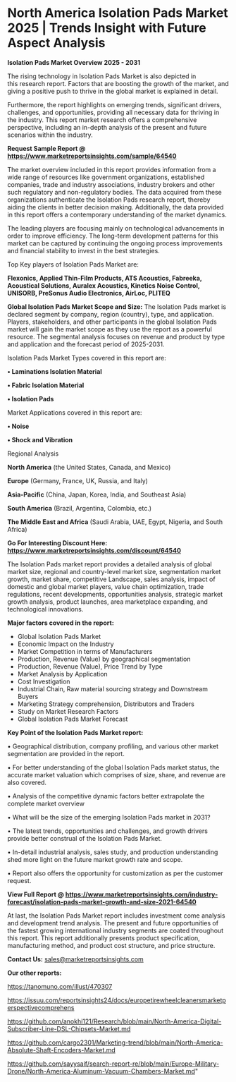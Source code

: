 # North America Isolation Pads Market 2025 | Trends Insight with Future Aspect Analysis

<Strong> Isolation Pads Market Overview 2025 - 2031</strong>

The rising technology in Isolation Pads Market is also depicted in this research report. Factors that are boosting the growth of the market, and giving a positive push to thrive in the global market is explained in detail.

Furthermore, the report highlights on emerging trends, significant drivers, challenges, and opportunities, providing all necessary data for thriving in the industry. This report market research offers a comprehensive perspective, including an in-depth analysis of the present and future scenarios within the industry.

<strong>Request Sample Report @ <a href=https://www.marketreportsinsights.com/sample/64540>https://www.marketreportsinsights.com/sample/64540</a></strong>

The market overview included in this report provides information from a wide range of resources like government organizations, established companies, trade and industry associations, industry brokers and other such regulatory and non-regulatory bodies. The data acquired from these organizations authenticate the Isolation Pads research report, thereby aiding the clients in better decision making. Additionally, the data provided in this report offers a contemporary understanding of the market dynamics.

The leading players are focusing mainly on technological advancements in order to improve efficiency. The long-term development patterns for this market can be captured by continuing the ongoing process improvements and financial stability to invest in the best strategies.

Top Key players of Isolation Pads Market are:

<strong>Flexonics, Applied Thin-Film Products, ATS Acoustics, Fabreeka, Acoustical Solutions, Auralex Acoustics, Kinetics Noise Control, UNISORB, PreSonus Audio Electronics, AirLoc, PLITEQ</strong>

<strong><b>Global Isolation Pads Market Scope and Size:</b></strong>
The Isolation Pads market is declared segment by company, region (country), type, and application. Players, stakeholders, and other participants in the global Isolation Pads market will gain the market scope as they use the report as a powerful resource. The segmental analysis focuses on revenue and product by type and application and the forecast period of 2025-2031.

Isolation Pads Market Types covered in this report are:

<strong>• Laminations Isolation Material

• Fabric Isolation Material

• Isolation Pads</strong>

Market Applications covered in this report are:

<strong>• Noise

• Shock and Vibration</strong> 

Regional Analysis

<strong>North America</strong> (the United States, Canada, and Mexico)

<strong>Europe</strong> (Germany, France, UK, Russia, and Italy)

<strong>Asia-Pacific</strong> (China, Japan, Korea, India, and Southeast Asia)

<strong>South America</strong> (Brazil, Argentina, Colombia, etc.)

<strong>The Middle East and Africa</strong> (Saudi Arabia, UAE, Egypt, Nigeria, and South Africa)

<strong>Go For Interesting Discount Here: <a href=https://www.marketreportsinsights.com/discount/64540>https://www.marketreportsinsights.com/discount/64540</a></strong>

The Isolation Pads market report provides a detailed analysis of global market size, regional and country-level market size, segmentation market growth, market share, competitive Landscape, sales analysis, impact of domestic and global market players, value chain optimization, trade regulations, recent developments, opportunities analysis, strategic market growth analysis, product launches, area marketplace expanding, and technological innovations.

<strong><b>Major factors covered in the report:</b></strong>
<ul>
  <li>Global Isolation Pads Market </li>
  <li>Economic Impact on the Industry</li>
  <li>Market Competition in terms of Manufacturers</li>
  <li>Production, Revenue (Value) by geographical segmentation</li>
  <li>Production, Revenue (Value), Price Trend by Type</li>
  <li>Market Analysis by Application</li>
  <li>Cost Investigation</li>
  <li>Industrial Chain, Raw material sourcing strategy and Downstream Buyers</li>
  <li>Marketing Strategy comprehension, Distributors and Traders</li>
  <li>Study on Market Research Factors</li>
  <li>Global Isolation Pads Market Forecast</li>
</ul>

<strong><b>Key Point of the Isolation Pads Market report:</b></strong>

• Geographical distribution, company profiling, and various other market segmentation are provided in the report.

• For better understanding of the global Isolation Pads market status, the accurate market valuation which comprises of size, share, and revenue are also covered.

• Analysis of the competitive dynamic factors better extrapolate the complete market overview

• What will be the size of the emerging Isolation Pads market in 2031?

• The latest trends, opportunities and challenges, and growth drivers provide better construal of the Isolation Pads Market.

• In-detail industrial analysis, sales study, and production understanding shed more light on the future market growth rate and scope.

• Report also offers the opportunity for customization as per the customer request.

<strong><b>View Full Report @ <a href=https://www.marketreportsinsights.com/industry-forecast/isolation-pads-market-growth-and-size-2021-64540>https://www.marketreportsinsights.com/industry-forecast/isolation-pads-market-growth-and-size-2021-64540</a></b></strong>


At last, the Isolation Pads Market report includes investment come analysis and development trend analysis. The present and future opportunities of the fastest growing international industry segments are coated throughout this report. This report additionally presents product specification, manufacturing method, and product cost structure, and price structure.

<strong>Contact Us:</strong>
sales@marketreportsinsights.com

<strong>Our other reports:</strong>

<a href=https://tanomuno.com/illust/470307>https://tanomuno.com/illust/470307</a>

<a href=https://issuu.com/reportsinsights24/docs/europetirewheelcleanersmarketperspectivecomprehens>https://issuu.com/reportsinsights24/docs/europetirewheelcleanersmarketperspectivecomprehens</a>

<a href=https://github.com/anokhi121/Research/blob/main/North-America-Digital-Subscriber-Line-DSL-Chipsets-Market.md>https://github.com/anokhi121/Research/blob/main/North-America-Digital-Subscriber-Line-DSL-Chipsets-Market.md</a>

<a href=https://github.com/cargo2301/Marketing-trend/blob/main/North-America-Absolute-Shaft-Encoders-Market.md>https://github.com/cargo2301/Marketing-trend/blob/main/North-America-Absolute-Shaft-Encoders-Market.md</a>

<a href=https://github.com/sayysaif/search-report-re/blob/main/Europe-Military-Drone/North-America-Aluminum-Vacuum-Chambers-Market.md>https://github.com/sayysaif/search-report-re/blob/main/Europe-Military-Drone/North-America-Aluminum-Vacuum-Chambers-Market.md</a>"
